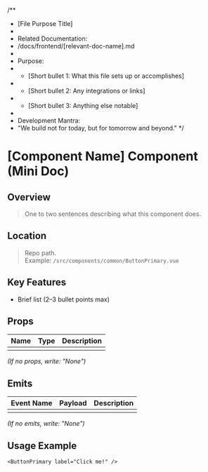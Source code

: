 /**
 * [File Purpose Title]
 * 
 * Related Documentation:
 * /docs/frontend/[relevant-doc-name].md
 * 
 * Purpose:
 * - [Short bullet 1: What this file sets up or accomplishes]
 * - [Short bullet 2: Any integrations or links]
 * - [Short bullet 3: Anything else notable]
 * 
 * Development Mantra:
 * "We build not for today, but for tomorrow and beyond."
 */

# [Component Name] Component (Mini Doc)

## Overview
> One to two sentences describing what this component does.

## Location
> Repo path.  
Example: `/src/components/common/ButtonPrimary.vue`

## Key Features
- Brief list (2–3 bullet points max)

## Props
| Name | Type | Description |
|:-----|:-----|:------------|
|  |  |  |

*(If no props, write: "None")*

## Emits
| Event Name | Payload | Description |
|:-----------|:--------|:------------|
|  |  |  |

*(If no emits, write: "None")*

## Usage Example
```vue
<ButtonPrimary label="Click me!" />

